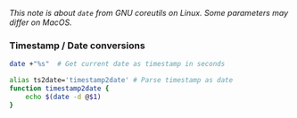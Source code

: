 [tags]: # '["bash", "date"]'
[title]: # 'Bash dates'

_This note is about `date` from GNU coreutils on Linux. Some parameters may differ on MacOS._

### Timestamp / Date conversions

```bash
date +"%s"  # Get current date as timestamp in seconds

alias ts2date='timestamp2date' # Parse timestamp as date
function timestamp2date {
    echo $(date -d @$1)
}
```
